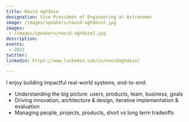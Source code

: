 ```yaml
---
title: Navid Aghdaie
designation: Vice President of Engineering at Astronomer
image: /images/speakers/navid-aghdaie2.jpg
images: 
 - /images/speakers/navid-aghdaie2.jpg
description: 
events:
 - 2022
twitter: 
linkedin: https://www.linkedin.com/in/navidaghdaie/

---
```


I enjoy building impactful real-world systems, end-to-end:
 * Understanding the big picture: users, products, team, business, goals
 * Driving innovation, architecture & design, iterative implementation & evaluation
 * Managing people, projects, products, short vs long term tradeoffs

